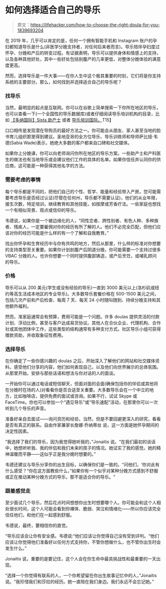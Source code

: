 # 如何选择适合自己的导乐

> 原文：<https://lifehacker.com/how-to-choose-the-right-doula-for-you-1839693204>

在 2019 年，几乎可以肯定的是，任何一个拥有智能手机和 Instagram 账户的孕妇都知道导乐是什么(非医学分娩支持者，对任何后来者而言)。导乐陪伴孕妇度过怀孕、分娩和产后的转变过程。有证据表明，导乐可以提供身体和情感上的支持，以及各种其他好处，其中一些好处包括剖腹产的几率更低，对整体分娩体验的满意度更高。



然而，选择导乐是一件大事——在你人生中这个极其重要的时刻，它们将是你支持系统的主要部分。那么，如何找到并选择适合自己的导乐呢？

### **找导乐**

当然，最明显的起点是互联网。你可以在谷歌上简单搜索一下你所在地区的导乐，也可以查看一下(一个全国性的导乐数据库)或者仔细阅读导乐培训机构的目录，比如 [【多纳国际】](https://www.dona.org/)[Sista 助产士](https://www.sistamidwife.com/) 或者 [导乐培训国际。](https://doulatrainingsinternational.com/)T15】

口口相传是发现潜在导购员的最好方法之一。你可能会从朋友、家人甚至当地的脸书育儿组织那里得到建议。圣地亚哥的全方位导乐、导乐训练师和导师萨比娅·韦德(Sabia Wade)表示，她绝大多数的客户都来自口碑和社交媒体。

如果你上分娩课，你可以向老师询问你所在地区的导乐方案。一些助产士和产科医生的做法也有当地导乐或会建议他们工作的具体的名单。如果你信任并认同你的供应商，这可能是一种获得其他名字的方法。

### **需要考虑的事情**

每个导乐都是不同的，把他们自己的个性、哲学、能量和经验带入产房。您可能需要考虑导乐是否经过认证(尽管在任何州，导乐都不需要认证)，他们的从业年限，接生次数，特定培训，继续教育和其他技能，如按摩或芳香疗法。一些家庭也想找一个有相似背景、观点或信仰的导乐。

韦德说，如果你是一个被边缘化的人，“同性恋者、跨性别者、有色人种、多种族者、残疾人，一定要雇佣对你的经历有所了解的人。他们不必完全匹配，但他们应该对你的经历可能是什么样的有一个了解和自我教育。”

找出你怀孕和生育经历中与你有共鸣的地方，然后从那里，什么样的标准对你想要的支持类型至关重要。如果你计划剖腹产后阴道分娩，你可能需要一个支持过很多 VBAC 分娩的人。也许你想要一个同时提供腹部铸造，或产后烹饪，或哺乳顾问的导乐。

### **价格**

导乐可以从 200 美元(学生或没有经验的导乐)一直到 3000 美元以上(洛杉矶或纽约等高生活成本地区的专业导乐)。大多数导乐套餐价格在 500-1500 美元之间，包括几次产前和产后检查、每周 7 天、每天 24 小时随叫随到、持续分娩支持和其他额外福利。

然而，准家庭通常会有预算，费用可能是一个问题。许多 doulas 提供灵活的付款计划、浮动比例，甚至与客户达成易货协议。其他人在合伙企业、代理机构、合作社或其他团体中工作，这些类型的结构通常有多种支付方式。社区导乐小组可获得赠款资助，并收取象征性费用。

### **选择导乐**

在你确定了一些你感兴趣的 doulas 之后，开始深入了解他们的网站和社交媒体资料。感受他们分享的内容，他们如何表现自己，以及他们向世界展示的总体氛围。从那里开始，安排与那些话语和想法与你对话的人的面谈。

一开始你可以通过电话或短信聊天，但面对面的会面(确保包括你的伴侣或其他将在分娩时在场的人)对看看你是否合适至关重要。大多数导乐会在一个中立的地方，比如咖啡店，提供免费的面试或咨询。如果不行，试试 Skype 或 FaceTime。你也可以参加一个“遇见导乐”或“导乐速配”活动，在那里你可以一次听到几个导乐的声音。

准备好亲自去面试——询问资历和经验，当然，但是不要回避更深入的研究，看看是否有真正的联系。自由作家兼家长詹娜·乔纳蒂丝 说，这一方面是她怀孕期间的决定性因素。

“我选择了我们的导乐，因为我觉得她听我的，”Jonaitis 说。“在我们最初的谈话中，她想听听我、我的伴侣和我们未来的孩子的情况。她证实了我的感觉。她的精神温暖而平静——这似乎正是我分娩时想要的。”

韦德还建议与导乐分享你的出生目标，以确保你们是一致的。“问他们，‘你对此有什么感受？“你在这方面教些什么，”如果你有一个似乎对某种分娩方式感到不舒服或正在推动某种分娩方式的导乐，那不是适合你的导乐。"

### **跟着感觉走**

至少面试几个导乐，然后花点时间想想你出生时想要哪个人。你可能会和这个人相处很长时间，这个人可能会看到你裸体、脆弱、哭泣和情绪化——所以你应该完全信任他们，和他们在一起感到舒服。

韦德说，最终，要相信你的直觉。

“导乐应该会让你有安全感。韦德说:“他们应该让你觉得自己没有受到评判。“他们应该让你觉得他们准备好以任何方式支持你，不管你想做什么，也不管你出生时会发生什么。”

Jonaitis 说，重要的是要记住，这个人会在你生命中最具挑战性和最重要的一天出现。

“选择一个你觉得有联系的人，一个你希望留在你出生故事记忆中的人，”Jonaitis 说。“我珍惜我们和莎拉的经历。她一直陪在我们身边。我们永远不会忘记她。”